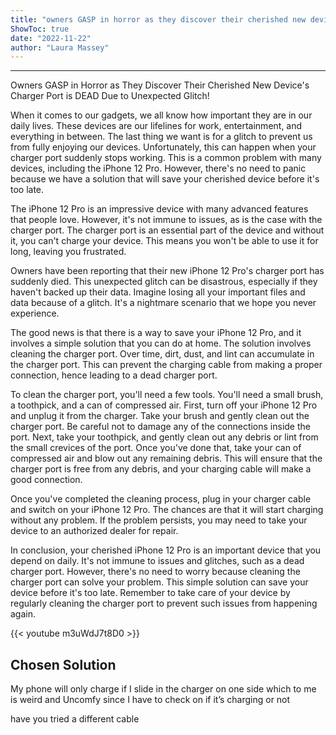 ```yaml
---
title: "owners GASP in horror as they discover their cherished new device's charger port is DEAD due to unexpected glitch! Read on for a SHOCKING solution that will SAVE your iPhone 12 Pro before it's too late!"
ShowToc: true 
date: "2022-11-22"
author: "Laura Massey"
---
```

*****
Owners GASP in Horror as They Discover Their Cherished New Device's Charger Port is DEAD Due to Unexpected Glitch!

When it comes to our gadgets, we all know how important they are in our daily lives. These devices are our lifelines for work, entertainment, and everything in between. The last thing we want is for a glitch to prevent us from fully enjoying our devices. Unfortunately, this can happen when your charger port suddenly stops working. This is a common problem with many devices, including the iPhone 12 Pro. However, there's no need to panic because we have a solution that will save your cherished device before it's too late.

The iPhone 12 Pro is an impressive device with many advanced features that people love. However, it's not immune to issues, as is the case with the charger port. The charger port is an essential part of the device and without it, you can't charge your device. This means you won't be able to use it for long, leaving you frustrated.

Owners have been reporting that their new iPhone 12 Pro's charger port has suddenly died. This unexpected glitch can be disastrous, especially if they haven't backed up their data. Imagine losing all your important files and data because of a glitch. It's a nightmare scenario that we hope you never experience.

The good news is that there is a way to save your iPhone 12 Pro, and it involves a simple solution that you can do at home. The solution involves cleaning the charger port. Over time, dirt, dust, and lint can accumulate in the charger port. This can prevent the charging cable from making a proper connection, hence leading to a dead charger port.

To clean the charger port, you'll need a few tools. You'll need a small brush, a toothpick, and a can of compressed air. First, turn off your iPhone 12 Pro and unplug it from the charger. Take your brush and gently clean out the charger port. Be careful not to damage any of the connections inside the port. Next, take your toothpick, and gently clean out any debris or lint from the small crevices of the port. Once you've done that, take your can of compressed air and blow out any remaining debris. This will ensure that the charger port is free from any debris, and your charging cable will make a good connection.

Once you've completed the cleaning process, plug in your charger cable and switch on your iPhone 12 Pro. The chances are that it will start charging without any problem. If the problem persists, you may need to take your device to an authorized dealer for repair.

In conclusion, your cherished iPhone 12 Pro is an important device that you depend on daily. It's not immune to issues and glitches, such as a dead charger port. However, there's no need to worry because cleaning the charger port can solve your problem. This simple solution can save your device before it's too late. Remember to take care of your device by regularly cleaning the charger port to prevent such issues from happening again.

{{< youtube m3uWdJ7t8D0 >}} 



## Chosen Solution
 My phone will only charge if I slide in the charger on one side which to me is weird and Uncomfy since I have to check on if it’s charging or not

 have you tried a different cable




